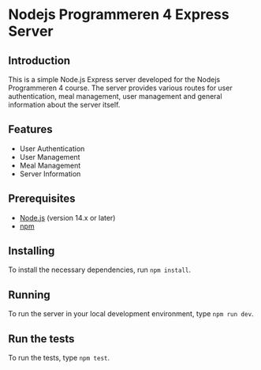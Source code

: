 # Nodejs Programmeren 4 Express Server

## Introduction

This is a simple Node.js Express server developed for the Nodejs Programmeren 4 course. The server provides various routes for user authentication, meal management, user management and general information about the server itself.

## Features

-   User Authentication
-   User Management
-   Meal Management
-   Server Information

## Prerequisites

-   [Node.js](https://nodejs.org/) (version 14.x or later)
-   [npm](https://www.npmjs.com/)

## Installing

To install the necessary dependencies, run `npm install`.

## Running

To run the server in your local development environment, type `npm run dev`.

## Run the tests

To run the tests, type `npm test`.
